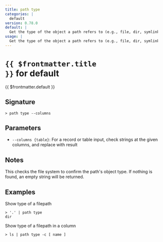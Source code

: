 ```yaml
---
title: path type
categories: |
  default
version: 0.78.0
default: |
  Get the type of the object a path refers to (e.g., file, dir, symlink).
usage: |
  Get the type of the object a path refers to (e.g., file, dir, symlink).
---
```


# <code>{{ $frontmatter.title }}</code> for default

<div class='command-title'>{{ $frontmatter.default }}</div>

## Signature

```> path type --columns```

## Parameters

 -  `--columns {table}`: For a record or table input, check strings at the given columns, and replace with result

## Notes
This checks the file system to confirm the path's object type.
If nothing is found, an empty string will be returned.
## Examples

Show type of a filepath
```shell
> '.' | path type
dir
```

Show type of a filepath in a column
```shell
> ls | path type -c [ name ]

```

